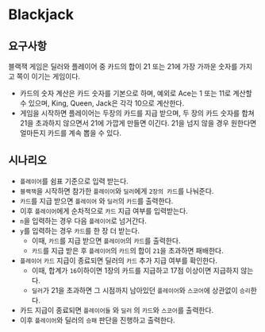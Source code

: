 # Blackjack

## 요구사항

블랙잭 게임은 딜러와 플레이어 중 카드의 합이 21 또는 21에 가장 가까운 숫자를 가지고 쪽이 이기는 게임이다.

- 카드의 숫자 계산은 카드 숫자를 기본으로 하며, 예외로 Ace는 1 또는 11로 계산할 수 있으며, King, Queen, Jack은 각각 10으로 계산한다.
- 게임을 시작하면 플레이어는 두장의 카드를 지급 받으며, 두 장의 카드 숫자를 합쳐 21을 초과하지 않으면서 21에 가깝게 만들면 이긴다. 21을 넘지 않을 경우 원한다면 얼마든지 카드를 계속 뽑을 수 있다.

## 시나리오

- `플레이어`를 쉼표 기준으로 입력 받는다.
- `블랙잭`을 시작하면 참가한 `플레이어`와 `딜러`에게 `2장의 카드`를 나눠준다.
- `카드`를 지급 받으면 `플레이어` 와 `딜러`의 `카드`를 출력한다.
- 이후 `플레이어`에게 순차적으로 `카드` 지급 여부를 입력받는다.
- `n`을 입력하는 경우 다음 `플레이어`로 넘거간다.
- `y`를 입력하는 경우 `카드`를 한 장 더 받는다.
  - 이때, `카드`를 지급 받으면 `플레이어`의 `카드`를 출력한다.
  - `카드`를 지급 받은 후 `플레이어`의 `카드`의 합이 `21`을 초과하면 패배한다.
- `플레이어` `카드` 지급이 종료되면 딜러의 `카드` 추가 지급 여부를 확인한다.
  - 이때, 합계가 `16`이하이면 1장의 카드를 지급하고 17점 이상이면 지급하지 않는다.
  - `딜러`가 21을 초과하면 그 시점까지 남아있던 `플레이어`와 `스코어`에 상관없이 `승리`한다.
- 카드 지급이 종료되면 `플레이어들` 와 `딜러` 의 `카드`와 `스코어`를 출력한다.
- 이후 `플레이어`와 딜러의 `승패` 판단을 진행하고 출력한다.
